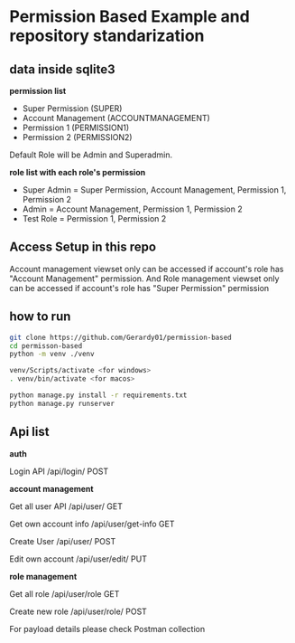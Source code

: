 # Permission Based Example and repository standarization



## data inside sqlite3

**permission list**
- Super Permission (SUPER)
- Account Management (ACCOUNTMANAGEMENT)
- Permission 1 (PERMISSION1)
- Permission 2 (PERMISSION2)

Default Role will be Admin and Superadmin.

**role list with each role's permission**
- Super Admin = Super Permission, Account Management, Permission 1, Permission 2
- Admin = Account Management, Permission 1, Permission 2
- Test Role = Permission 1, Permission 2


## Access Setup in this repo

Account management viewset only can be accessed if account's role has "Account Management" permission. And
Role management viewset only can be accessed if account's role has "Super Permission" permission


## how to run

```bash
git clone https://github.com/Gerardy01/permission-based
cd permisson-based
python -m venv ./venv

venv/Scripts/activate <for windows>
. venv/bin/activate <for macos>

python manage.py install -r requirements.txt
python manage.py runserver
```

## Api list

**auth**

Login API
/api/login/ POST

**account management**

Get all user API
/api/user/ GET

Get own account info
/api/user/get-info GET

Create User
/api/user/ POST

Edit own account
/api/user/edit/ PUT

**role management**

Get all role
/api/user/role GET

Create new role
/api/user/role/ POST



For payload details please check Postman collection



